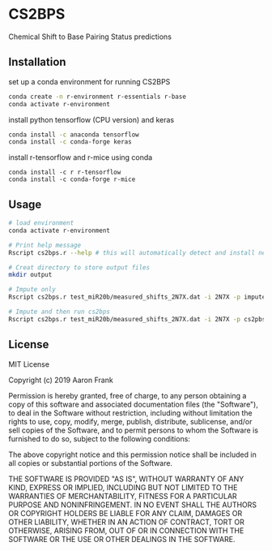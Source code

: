 # CS2BPS
Chemical Shift to Base Pairing Status predictions

## Installation

set up a conda environment for running CS2BPS

```bash
conda create -n r-environment r-essentials r-base
conda activate r-environment
```

install python tensorflow (CPU version) and keras

```bash
conda install -c anaconda tensorflow
conda install -c conda-forge keras
```

install r-tensorflow and r-mice using conda

```
conda install -c r r-tensorflow 
conda install -c conda-forge r-mice 
```

## Usage

```bash
# load environment
conda activate r-environment

# Print help message
Rscript cs2bps.r --help # this will automatically detect and install necessary libraries

# Creat directory to store output files
mkdir output

# Impute only
Rscript cs2bps.r test_miR20b/measured_shifts_2N7X.dat -i 2N7X -p impute -o output/

# Impute and then run cs2bps
Rscript cs2bps.r test_miR20b/measured_shifts_2N7X.dat -i 2N7X -p cs2pbs -o output/
```

## License
MIT License

Copyright (c) 2019 Aaron Frank

Permission is hereby granted, free of charge, to any person obtaining a copy
of this software and associated documentation files (the "Software"), to deal
in the Software without restriction, including without limitation the rights
to use, copy, modify, merge, publish, distribute, sublicense, and/or sell
copies of the Software, and to permit persons to whom the Software is
furnished to do so, subject to the following conditions:

The above copyright notice and this permission notice shall be included in all
copies or substantial portions of the Software.

THE SOFTWARE IS PROVIDED "AS IS", WITHOUT WARRANTY OF ANY KIND, EXPRESS OR
IMPLIED, INCLUDING BUT NOT LIMITED TO THE WARRANTIES OF MERCHANTABILITY,
FITNESS FOR A PARTICULAR PURPOSE AND NONINFRINGEMENT. IN NO EVENT SHALL THE
AUTHORS OR COPYRIGHT HOLDERS BE LIABLE FOR ANY CLAIM, DAMAGES OR OTHER
LIABILITY, WHETHER IN AN ACTION OF CONTRACT, TORT OR OTHERWISE, ARISING FROM,
OUT OF OR IN CONNECTION WITH THE SOFTWARE OR THE USE OR OTHER DEALINGS IN THE
SOFTWARE.
